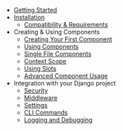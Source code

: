 * [Getting Started](index.md)
* [Installation](installation/index.md)
  * [Compatibility & Requirements](installation/requirements_compatibility.md)
* Creating & Using Components
  * [Creating Your First Component](creating_using_components/create_first_component.md)
  * [Using Components](creating_using_components/use_component.md)
  * [Single File Components](creating_using_components/single_file_component.md)
  * [Context Scope](creating_using_components/context_scope.md)
  * [Using Slots](creating_using_components/using_slots.md)
  * [Advanced Component Usage](creating_using_components/advanced.md)
* Integration with your Django project
  * [Security](integration/security.md)
  * [Middleware](integration/middleware.md)
  * [Settings](integration/settings.md)
  * [CLI Commands](integration/commands.md)
  * [Logging and Debugging](integration/logging_debugging.md)
